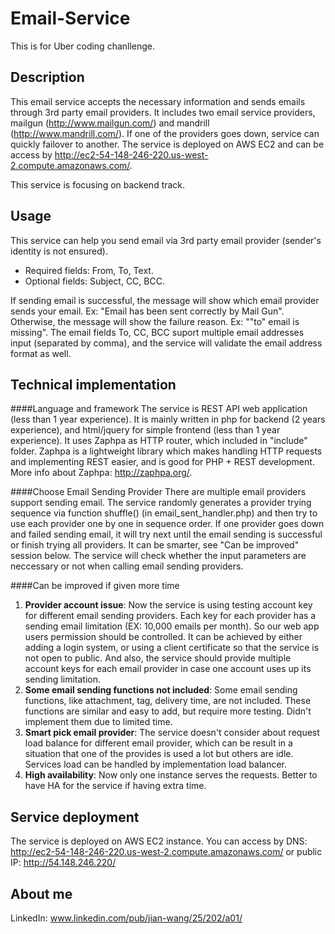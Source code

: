 Email-Service
=============

This is for Uber coding chanllenge.

Description
-------------
This email service accepts the necessary information and sends emails through 3rd party email providers. It includes two email service providers, mailgun (http://www.mailgun.com/) and mandrill (http://www.mandrill.com/). If one of the providers goes down, service can quickly failover to another. The service is deployed on AWS EC2 and can be access by  http://ec2-54-148-246-220.us-west-2.compute.amazonaws.com/.

This service is focusing on backend track.

Usage
------------
This service can help you send email via 3rd party email provider (sender's identity is not ensured). 
* Required fields: From, To, Text. 
* Optional fields: Subject, CC, BCC. 

If sending email is successful, the message will show which email provider sends your email. Ex: "Email has been sent correctly by Mail Gun". Otherwise, the message will show the failure reason. Ex: ""to" email is missing". The email fields To, CC, BCC suport multiple email addresses input (separated by comma), and the service will validate the email address format as well.

Technical implementation
------------
####Language and framework
The service is REST API web application (less than 1 year experience). It is mainly written in php for backend (2 years experience), and html/jquery for simple frontend (less than 1 year experience). It uses Zaphpa as HTTP router, which included in "include" folder. Zaphpa is a lightweight library which makes handling HTTP requests and implementing REST easier, and is good for PHP + REST development. More info about Zaphpa: http://zaphpa.org/. 

####Choose Email Sending Provider
There are multiple email providers support sending email. The service randomly generates a provider trying sequence via function shuffle() (in email_sent_handler.php) and then try to use each provider one by one in sequence order. If one provider goes down and failed sending email, it will try next until the email sending is successful or finish trying all providers. It can be smarter, see "Can be improved" session below. The service will check whether the input parameters are neccessary or not when calling email sending providers. 

####Can be improved if given more time
1. **Provider account issue**: Now the service is using testing account key for different email sending providers. Each key for each provider has a sending email limitation (EX: 10,000 emails per month). So our web app users permission should be controlled. It can be achieved by either adding a login system, or using a client certificate so that the service is not open to public. And also, the service should provide multiple account keys for each email provider in case one account uses up its sending limitation. 
2. **Some email sending functions not included**: Some email sending functions, like attachment, tag, delivery time, are not included. These functions are similar and easy to add, but require more testing. Didn't implement them due to limited time.
3. **Smart pick email provider**: The service doesn't consider about request load balance for different email provider, which can be result in a situation that one of the provides is used a lot but others are idle. Services load can be handled by implementation load balancer. 
4. **High availability**: Now only one instance serves the requests. Better to have HA for the service if having extra time.


Service deployment
------------
The service is deployed on AWS EC2 instance. You can access by DNS: http://ec2-54-148-246-220.us-west-2.compute.amazonaws.com/ or public IP: http://54.148.246.220/

About me
------------
LinkedIn: www.linkedin.com/pub/jian-wang/25/202/a01/



